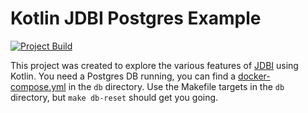# Kotlin JDBI Postgres Example

[![Project Build](https://github.com/adomokos/kotlin-jdbi-postgres/actions/workflows/project-build.yml/badge.svg)](https://github.com/adomokos/kotlin-jdbi-postgres/actions/workflows/project-build.yml)

This project was created to explore the various features of [JDBI](https://jdbi.org/) using Kotlin.
You need a Postgres DB running, you can find a [docker-compose.yml](/db/docker-compose.yml) in the `db` directory.
Use the Makefile targets in the `db` directory, but `make db-reset` should get you going.
